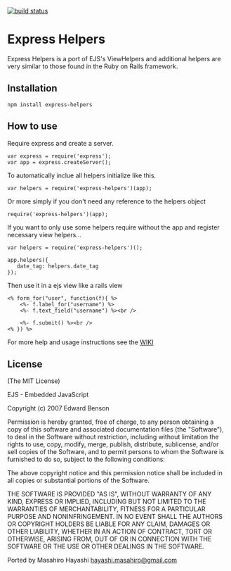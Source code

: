 [![build status](https://secure.travis-ci.org/tanema/express-helpers.png)](http://travis-ci.org/tanema/express-helpers)
# Express Helpers

Express Helpers is a port of EJS's ViewHelpers and additional helpers are very similar to those found in the Ruby on Rails framework.

## Installation
   
    npm install express-helpers
    
## How to use

Require express and create a server.

    var express = require('express');
	var app = express.createServer();

To automatically inclue all helpers initialize like this. 

	var helpers = require('express-helpers')(app);

Or more simply if you don't need any reference to the helpers object

    require('express-helpers')(app);
	
If you want to only use some helpers require without the app and register necessary view helpers...

    var helpers = require('express-helpers')();

    app.helpers({
       date_tag: helpers.date_tag
    });

Then use it in a ejs view like a rails view

    <% form_for("user", function(f){ %>
        <%- f.label_for("username") %>
        <%- f.text_field("username") %><br />

        <%- f.submit() %><br />
    <% }) %>


For more help and usage instructions see the [WIKI](https://github.com/tanema/express-helpers/wiki)
			
## License

(The MIT License)

EJS - Embedded JavaScript

Copyright (c) 2007 Edward Benson 

Permission is hereby granted, free of charge, to any person obtaining a copy
of this software and associated documentation files (the "Software"), to deal
in the Software without restriction, including without limitation the rights
to use, copy, modify, merge, publish, distribute, sublicense, and/or sell
copies of the Software, and to permit persons to whom the Software is
furnished to do so, subject to the following conditions:

The above copyright notice and this permission notice shall be included in
all copies or substantial portions of the Software.

THE SOFTWARE IS PROVIDED "AS IS", WITHOUT WARRANTY OF ANY KIND, EXPRESS OR
IMPLIED, INCLUDING BUT NOT LIMITED TO THE WARRANTIES OF MERCHANTABILITY,
FITNESS FOR A PARTICULAR PURPOSE AND NONINFRINGEMENT. IN NO EVENT SHALL THE
AUTHORS OR COPYRIGHT HOLDERS BE LIABLE FOR ANY CLAIM, DAMAGES OR OTHER
LIABILITY, WHETHER IN AN ACTION OF CONTRACT, TORT OR OTHERWISE, ARISING FROM,
OUT OF OR IN CONNECTION WITH THE SOFTWARE OR THE USE OR OTHER DEALINGS IN
THE SOFTWARE.


Ported by Masahiro Hayashi <hayashi.masahiro@gmail.com>

